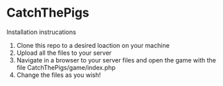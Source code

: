 CatchThePigs
============
Installation instrucations
1. Clone this repo to a desired loaction on your machine
2. Upload all the files to your server
3. Navigate in a browser to your server files and open the game with the file CatchThePigs/game/index.php
4. Change the files as you wish!
